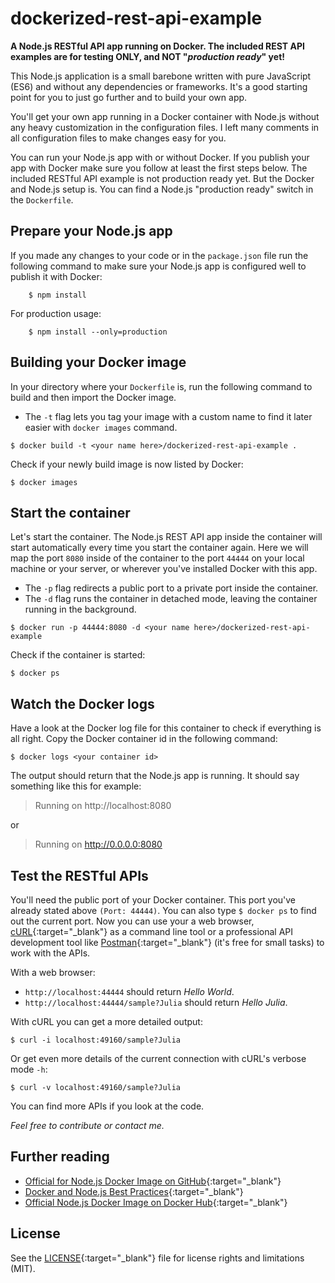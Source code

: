 # dockerized-rest-api-example

**A Node.js RESTful API app running on Docker. The included REST API examples are for testing ONLY, and NOT "*production ready*" yet!**

This Node.js application is a small barebone written with pure JavaScript (ES6) and without any dependencies or frameworks. It's a good starting point for you to just go further and to build your own app.

You'll get your own app running in a Docker container with Node.js without any heavy customization in the configuration files. I left many comments in all configuration files to make changes easy for you.

You can run your Node.js app with or without Docker. If you publish your app with Docker make sure you follow at least the first steps below. The included RESTful API example is not production ready yet. But the Docker and Node.js setup is. You can find a Node.js "production ready" switch in the `Dockerfile`.

## Prepare your Node.js app

If you made any changes to your code or in the `package.json` file run the following command to make sure your Node.js app is configured well to publish it with Docker:

~~~
    $ npm install
~~~

For production usage:

~~~
    $ npm install --only=production
~~~

## Building your Docker image

In your directory where your `Dockerfile` is, run the following command to build and then import the Docker image.

- The `-t` flag lets you tag your image with a custom name to find it later easier with `docker images` command.

~~~
$ docker build -t <your name here>/dockerized-rest-api-example .
~~~

Check if your newly build image is now listed by Docker:

~~~
$ docker images
~~~

## Start the container

Let's start the container. The Node.js REST API app inside the container will start automatically every time you start the container again. Here we will map the port `8080` inside of the container to the port `44444` on your local machine or your server, or wherever you've installed Docker with this app.

- The `-p` flag redirects a public port to a private port inside the container.
- The `-d` flag runs the container in detached mode, leaving the container running in the background.

~~~
$ docker run -p 44444:8080 -d <your name here>/dockerized-rest-api-example
~~~

Check if the container is started:

~~~
$ docker ps
~~~

## Watch the Docker logs

Have a look at the Docker log file for this container to check if everything is all right. Copy the Docker container id in the following command:

~~~
$ docker logs <your container id>
~~~

The output should return that the Node.js app is running. It should say something like this for example:

> Running on http://localhost:8080

or

> Running on http://0.0.0.0:8080

## Test the RESTful APIs

You'll need the public port of your Docker container. This port you've already stated above `(Port: 44444)`. You can also type `$ docker ps` to find out the current port. Now you can use your a web browser, [cURL](https://curl.haxx.se/){:target="_blank"} as a command line tool or a professional API development tool like [Postman](https://www.getpostman.com/){:target="_blank"} (it's free for small tasks) to work with the APIs.

With a web browser:
- `http://localhost:44444` should return *Hello World*.
- `http://localhost:44444/sample?Julia` should return *Hello Julia*.

With cURL you can get a more detailed output:
~~~
$ curl -i localhost:49160/sample?Julia
~~~

Or get even more details of the current connection with cURL's verbose mode `-h`:

~~~
$ curl -v localhost:49160/sample?Julia
~~~

You can find more APIs if you look at the code.

*Feel free to contribute or contact me.*

## Further reading

- [Official for Node.js Docker Image on GitHub](https://github.com/nodejs/docker-node){:target="_blank"}
- [Docker and Node.js Best Practices](https://github.com/nodejs/docker-node/blob/master/docs/BestPractices.md){:target="_blank"}
- [Official Node.js Docker Image on Docker Hub](https://hub.docker.com/_/node/){:target="_blank"}

## License

See the [LICENSE](LICENSE){:target="_blank"} file for license rights and limitations (MIT).